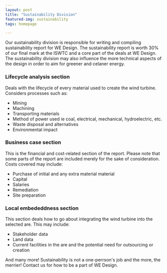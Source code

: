 ```yaml
---
layout: post
title: "Sustainability Division"
featured-img: sustainability
tags: homepage

---
```


Our sustainability division is responsible for writing and compiling sustainability report for WE Design. The sustainability report is worth 30% of our final mark at the ISWTC and a core part of the deals at WE Design. The sustainability division may also influence the more technical aspects of the design in order to aim for greener and celaner energy.

### Lifecycle analysis section

Deals with the lifecycle of every material used to create the wind turbine. Considers processes such as:

* Mining
* Machining
* Transporting materials
* Method of power used ie coal, electrical, mechanical, hydroelectric, etc.
* Waste disposal and alternatives
* Environmental impact

### Business case section

This is the financial and cost-related section of the report. Please note that some parts of the report are included merely for the sake of consideration. Costs covered may include:

* Purchase of initial and any extra material material
* Capital
* Salaries
* Remediation
* Site preparation

### Local embededdness section

This section deals how to go about integrating the wind turbine into the selected are. This may include:

* Stakeholder data
* Land data
* Current facilities in the are and the potential need for outsourcing or creation

And many more! Sustainability is not a one-perrson's job and the more, the merrier! Contact us for how to be a part of WE Design.
